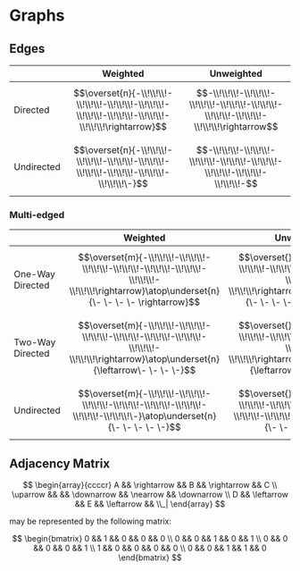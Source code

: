 # Graphs

## Edges

| | Weighted | Unweighted |
|--|--|--|
| Directed | $$\overset{n}{-\\!\\!\\!-\\!\\!\\!-\\!\\!\\!-\\!\\!\\!-\\!\\!\\!-\\!\\!\\!-\\!\\!\\!-\\!\\!\\!\rightarrow}$$ | $$-\\!\\!\\!-\\!\\!\\!-\\!\\!\\!-\\!\\!\\!-\\!\\!\\!-\\!\\!\\!-\\!\\!\\!-\\!\\!\\!\rightarrow$$ |
| Undirected | $$\overset{n}{-\\!\\!\\!-\\!\\!\\!-\\!\\!\\!-\\!\\!\\!-\\!\\!\\!-\\!\\!\\!-\\!\\!\\!-\\!\\!\\!\-}$$ | $$-\\!\\!\\!-\\!\\!\\!-\\!\\!\\!-\\!\\!\\!-\\!\\!\\!-\\!\\!\\!-\\!\\!\\!-\\!\\!\\!-$$ |

### Multi-edged

| | Weighted | Unweighted |
|--|--|--|
| One-Way Directed |  $$\overset{m}{-\\!\\!\\!-\\!\\!\\!-\\!\\!\\!-\\!\\!\\!-\\!\\!\\!-\\!\\!\\!-\\!\\!\\!-\\!\\!\\!\rightarrow}\atop\underset{n}{\- \- \- \- \rightarrow}$$ | $$\overset{}{-\\!\\!\\!-\\!\\!\\!-\\!\\!\\!-\\!\\!\\!-\\!\\!\\!-\\!\\!\\!-\\!\\!\\!-\\!\\!\\!\rightarrow}\atop\underset{}{\- \- \- \- \rightarrow}$$ |
| Two-Way Directed |  $$\overset{m}{-\\!\\!\\!-\\!\\!\\!-\\!\\!\\!-\\!\\!\\!-\\!\\!\\!-\\!\\!\\!-\\!\\!\\!-\\!\\!\\!\rightarrow}\atop\underset{n}{\leftarrow\- \- \- \-}$$ | $$\overset{}{-\\!\\!\\!-\\!\\!\\!-\\!\\!\\!-\\!\\!\\!-\\!\\!\\!-\\!\\!\\!-\\!\\!\\!-\\!\\!\\!\rightarrow}\atop\underset{}{\leftarrow\- \- \- \-}$$ |
| Undirected |  $$\overset{m}{-\\!\\!\\!-\\!\\!\\!-\\!\\!\\!-\\!\\!\\!-\\!\\!\\!-\\!\\!\\!-\\!\\!\\!-\\!\\!\\!\-}\atop\underset{n}{\- \- \- \- \-}$$ | $$\overset{}{-\\!\\!\\!-\\!\\!\\!-\\!\\!\\!-\\!\\!\\!-\\!\\!\\!-\\!\\!\\!-\\!\\!\\!-\\!\\!\\!-}\atop\underset{}{\- \- \- \- \-}$$ |

## Adjacency Matrix

$$
\begin{array}{ccccr}
A && \rightarrow && B && \rightarrow && C
\\
\uparrow && && \downarrow && \nearrow && \downarrow
\\
D && \leftarrow && E && \leftarrow && \\_|
\end{array}
$$

may be represented by the following matrix:

$$
\begin{bmatrix}
0 && 1 && 0 && 0 && 0
\\
0 && 0 && 1 && 0 && 1
\\
0 && 0 && 0 && 0 && 1
\\
1 && 0 && 0 && 0 && 0
\\
0 && 0 && 1 && 1 && 0
\end{bmatrix}
$$
